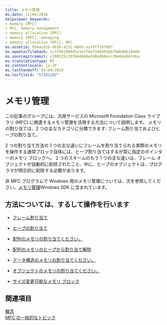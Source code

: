 ```yaml
---
title: メモリ管理
ms.date: 11/04/2016
helpviewer_keywords:
- memory [MFC]
- MFC, memory management
- memory allocation [MFC]
- memory [MFC], managing
- memory allocation [MFC], MFC
ms.assetid: 934ac81b-d630-4232-88e5-ea74f7187987
ms.openlocfilehash: 1c7f901009d5e1e7f0af20d493bb748b46b18480
ms.sourcegitcommit: c3093251193944840e3d0a068ecc30e6449624ba
ms.translationtype: MT
ms.contentlocale: ja-JP
ms.lasthandoff: 03/04/2019
ms.locfileid: "57281292"
---
```

# <a name="memory-management"></a>メモリ管理

この記事のグループには、汎用サービスの Microsoft Foundation Class ライブラリ (MFC) に関連するメモリ管理を活用する方法について説明します。 メモリの割り当ては、2 つの主なカテゴリに分類できます: フレーム割り当ておよびヒープの割り当て。

2 つの割り当て方法の 1 つの主な違いにフレームを割り当てられる実際のメモリを操作する通常ブロック自体には、ヒープ割り当てはするが常に指定のポインターのメモリ ブロックへ。 2 つのスキームのもう 1 つの主な違いは、フレーム オブジェクトが自動的に削除されたこと、中に、ヒープのオブジェクトは、プログラマが明示的に削除する必要があります。

非 MFC プログラムで Windows 用のメモリ管理については、次を参照してください。[メモリ管理](/windows/desktop/memory/memory-management)Windows SDK に含まれています。

## <a name="what-do-you-want-to-know-more-about"></a>方法については、するして操作を行います

- [フレーム割り当て](../mfc/memory-management-frame-allocation.md)

- [ヒープの割り当て](../mfc/memory-management-heap-allocation.md)

- [配列のメモリの割り当てください。](../mfc/memory-management-examples.md)

- [配列のメモリのヒープから割り当て解除](../mfc/memory-management-examples.md)

- [データ構造のメモリの割り当てください。](../mfc/memory-management-examples.md)

- [オブジェクトのメモリの割り当てください。](../mfc/memory-management-examples.md)

- [サイズ変更可能なメモリ ブロック](../mfc/memory-management-resizable-memory-blocks.md)

## <a name="see-also"></a>関連項目

[概念](../mfc/mfc-concepts.md)<br/>
[MFC の一般的なトピック](../mfc/general-mfc-topics.md)
